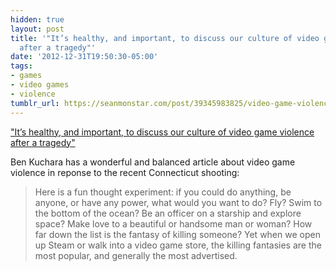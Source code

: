 ```yaml
---
hidden: true
layout: post
title: '"It’s healthy, and important, to discuss our culture of video game violence
  after a tragedy"'
date: '2012-12-31T19:50:30-05:00'
tags:
- games
- video games
- violence
tumblr_url: https://seanmonstar.com/post/39345983825/video-game-violence-culture
---
```

["It’s healthy, and important, to discuss our culture of video game violence after a tragedy"](http://penny-arcade.com/report/editorial-article/after-tragedy-its-healthy-to-talk-about-our-culture-of-violence)  

Ben Kuchara has a wonderful and balanced article about video game violence in reponse to the recent Connecticut shooting:

> Here is a fun thought experiment: if you could do anything, be anyone, or have any power, what would you want to do? Fly? Swim to the bottom of the ocean? Be an officer on a starship and explore space? Make love to a beautiful or handsome man or woman? How far down the list is the fantasy of killing someone? Yet when we open up Steam or walk into a video game store, the killing fantasies are the most popular, and generally the most advertised.

